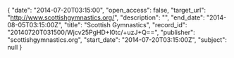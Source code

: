 {
  "date": "2014-07-20T03:15:00", 
  "open_access": false, 
  "target_url": "http://www.scottishgymnastics.org/", 
  "description": "", 
  "end_date": "2014-08-05T03:15:00Z", 
  "title": "Scottish Gymnastics", 
  "record_id": "20140720T031500/Wjcv25PgHD+I0tc/+uzJ+Q==", 
  "publisher": "scottishgymnastics.org", 
  "start_date": "2014-07-20T03:15:00Z", 
  "subject": null
}

